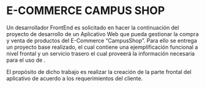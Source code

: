 
# E-COMMERCE CAMPUS SHOP 

Un desarrollador FrontEnd es solicitado en hacer la continuación del proyecto de desarrollo de un Aplicativo Web que pueda gestionar la compra y venta de productos del E-Commerce “CampusShop”. Para ello se entrega un proyecto base realizado, el cual contiene una ejemplificación funcional a nivel frontal y un servicio trasero el cual proveerá la información necesaria para el uso de .

El propósito de dicho trabajo es realizar la creación de la parte frontal del aplicativo de acuerdo a los requerimientos del cliente.

